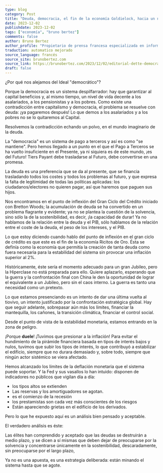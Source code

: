 ```yaml
---
type: blog
category: Post
title: "Deuda, democracia, el fin de la economía Goldielock, hacia un nuevo sistema."
date: 2023-12-02
publishdate: 2023-12-02
tags: ["economía", "bruno bertez"]
comments: false
author: Bruno Bertez
author_profile: "Propietario de prensa francesa especializada en información financiera. Como director de un grupo de prensa especializado en economía y finanzas, fundó el diario La Tribune. Escribe regularmente en el diario económico suizo L'Agefi. Es bloguero habitual en los sitios web de noticias Blog à Lupus, brunobertez.com, Atlantico y Lesobservateurs.ch."
traduction: automatico mejorado
source_language: francés
source_site: brunobertez.com
source_link: https://brunobertez.com/2023/12/02/editorial-dette-democratie-la-fin-de-leconomie-goldielock-vers-un-nouveau-systeme/
draft: false
---
```


¿Por qué nos alejamos del Ideal "democrático"?


Porque la democracia es un sistema despilfarrador: hay que garantizar al capital beneficios y, al mismo tiempo, un nivel de vida decente a los asalariados, a los pensionistas y a los pobres. Como existe una contradicción entre capitalismo y democracia, el problema se resuelve con deuda: ¡ya pagaremos después! Lo que demos a los asalariados y a los pobres no se lo quitaremos al Capital.


Resolvemos la contradicción echando un polvo, en el mundo imaginario de la deuda.


La "democracia" es un sistema de pago a terceros y así es como "se mantiene". Pero hemos llegado a un punto en el que el Pago a Terceros se ha vuelto insuficiente en el Presente, ya ni siquiera es de este mundo, ¡es del Futuro! Tiers Payant debe trasladarse al Futuro, debe convertirse en una promesa.


La deuda es una preferencia que se da al presente, que se financia trasladando todos los costes y todos los problemas al futuro, y que expresa la falta de legitimidad de todas las políticas aplicadas: los ciudadanos/electores no quieren pagar, así que haremos que paguen sus hijos.

Nos encontramos en el punto de inflexión del Gran Ciclo del Crédito iniciado con Bretton Woods; la acumulación de deuda se ha convertido en un problema flagrante y evidente; ya no se plantea la cuestión de la solvencia, sino sólo la de la sostenibilidad, es decir, ¡la capacidad de durar! Ya no hablamos de la relación entre la deuda y el PIB, sólo hablamos de la relación entre el coste de la deuda, el peso de los intereses, y el PIB.

Lo que estoy diciendo cuando hablo del punto de inflexión en el gran ciclo de crédito es que este es el fin de la economía Ricitos de Oro. Ésta se definía como la economía que permitía la creación de tanta deuda como fuera necesaria para la estabilidad del sistema sin provocar una inflación superior al 2%.

Históricamente, éste sería el momento adecuado para un gran Jubileo, pero la Hiperclase no está preparada para ello. Quiere aplazarlo, esperando que la guerra y la confrontación final con China le den la oportunidad de lograr el equivalente a un Jubileo, pero sin el caos interno. La guerra es tanto una necesidad como un pretexto.

Lo que estamos presenciando es un intento de dar una última vuelta al tiovivo, un intento justificado por la confrontación estratégica global. Hay que seguir adelante, sobrepasar aún más los límites, financiar la mantequilla, los cañones, la transición climática, financiar el control social.

Desde el punto de vista de la estabilidad monetaria, estamos entrando en la zona de peligro.

¡Porque **duele**! ¡Tuvimos que presionar a la inflación! Para evitar el hundimiento de la pirámide financiera basada en tipos de interés bajos y nulos, tuvimos que subir los tipos de interés, lo que contribuyó a estabilizar el edificio, siempre que no durara demasiado y, sobre todo, siempre que ningún actor sistémico se viera afectado.

Hemos alcanzado los límites de la deflación monetaria que el sistema puede soportar. Y la Fed y sus vasallos lo han intuido: disponen de indicadores no públicos que vigilan día a día:

- los tipos altos se extienden
- Las reservas y los amortiguadores se agotan.
- es el comienzo de la recesión
- los prestamistas son cada vez más conscientes de los riesgos
- Están apareciendo grietas en el edificio de los derivados.

Pero lo que he expuesto aquí es un análisis bien pensado y aceptable.

El verdadero análisis es éste:

Las élites han comprendido y aceptado que las deudas se destruirán a medio plazo, y se dicen a sí mismas que deben dejar de preocuparse por la solvencia y concentrarse únicamente en la sostenibilidad, descaradamente, sin preocuparse por el largo plazo,

Ya no es una apuesta, es una estrategia deliberada: están minando el sistema hasta que se agote.

